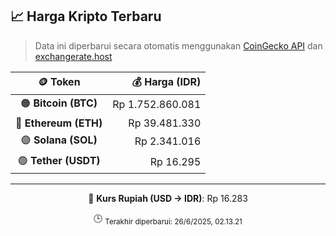 

<!-- HARGA_KRIPTO -->
## 📈 Harga Kripto Terbaru

> Data ini diperbarui secara otomatis menggunakan [CoinGecko API](https://www.coingecko.com/) dan [exchangerate.host](https://exchangerate.host/)

<div align="center">

| 🪙 Token | 💰 Harga (IDR) |
|:------:|---------------:|
| 🟠 **Bitcoin (BTC)**   | Rp 1.752.860.081 |
| 🔵 **Ethereum (ETH)**  | Rp 39.481.330 |
| 🟣 **Solana (SOL)**    | Rp 2.341.016 |
| 🟢 **Tether (USDT)**   | Rp 16.295 |

---

💱 **Kurs Rupiah (USD → IDR)**: Rp 16.283

🕒 <sub>Terakhir diperbarui: 26/6/2025, 02.13.21</sub>

</div>
<!-- /HARGA_KRIPTO -->